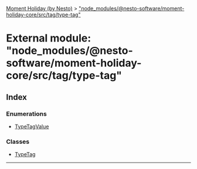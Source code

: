 [Moment Holiday (by Nesto)](../README.md) > ["node_modules/@nesto-software/moment-holiday-core/src/tag/type-tag"](../modules/_node_modules__nesto_software_moment_holiday_core_src_tag_type_tag_.md)

# External module: "node_modules/@nesto-software/moment-holiday-core/src/tag/type-tag"

## Index

### Enumerations

* [TypeTagValue](../enums/_node_modules__nesto_software_moment_holiday_core_src_tag_type_tag_.typetagvalue.md)

### Classes

* [TypeTag](../classes/_node_modules__nesto_software_moment_holiday_core_src_tag_type_tag_.typetag.md)

---

